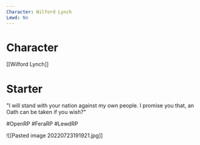 ```yaml
---
Character: Wilford Lynch
Lewd: No
---
```

# Character
[[Wilford Lynch]]

# Starter
"I will stand with your nation against my own people. I promise you that, an Oath can be taken if you wish?"  

#OpenRP #FeraRP #LewdRP 

![[Pasted image 20220723191921.jpg]]